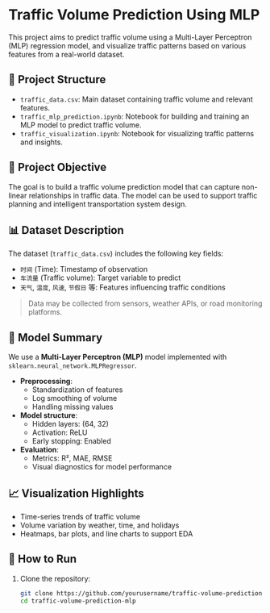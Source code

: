 # Traffic Volume Prediction Using MLP

This project aims to predict traffic volume using a Multi-Layer Perceptron (MLP) regression model, and visualize traffic patterns based on various features from a real-world dataset.

## 📌 Project Structure

- `traffic_data.csv`: Main dataset containing traffic volume and relevant features.
- `traffic_mlp_prediction.ipynb`: Notebook for building and training an MLP model to predict traffic volume.
- `traffic_visualization.ipynb`: Notebook for visualizing traffic patterns and insights.

## 🎯 Project Objective

The goal is to build a traffic volume prediction model that can capture non-linear relationships in traffic data. The model can be used to support traffic planning and intelligent transportation system design.

## 📊 Dataset Description

The dataset (`traffic_data.csv`) includes the following key fields:

- `时间` (Time): Timestamp of observation
- `车流量` (Traffic volume): Target variable to predict
- `天气`, `温度`, `风速`, `节假日` 等: Features influencing traffic conditions

> Data may be collected from sensors, weather APIs, or road monitoring platforms.

## 🧠 Model Summary

We use a **Multi-Layer Perceptron (MLP)** model implemented with `sklearn.neural_network.MLPRegressor`.

- **Preprocessing**:
  - Standardization of features
  - Log smoothing of volume
  - Handling missing values
- **Model structure**:
  - Hidden layers: (64, 32)
  - Activation: ReLU
  - Early stopping: Enabled
- **Evaluation**:
  - Metrics: R², MAE, RMSE
  - Visual diagnostics for model performance

## 📈 Visualization Highlights

- Time-series trends of traffic volume
- Volume variation by weather, time, and holidays
- Heatmaps, bar plots, and line charts to support EDA

## 🚀 How to Run

1. Clone the repository:
   ```bash
   git clone https://github.com/yourusername/traffic-volume-prediction-mlp.git
   cd traffic-volume-prediction-mlp
